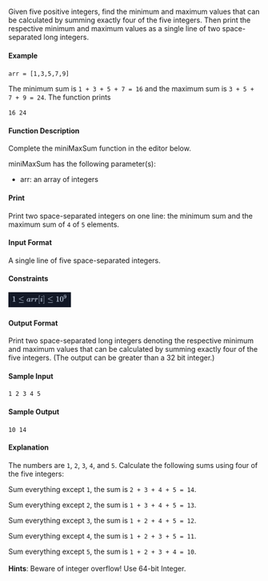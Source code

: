 Given five positive integers, find the minimum and maximum values that can be calculated by summing exactly four of the five integers. Then print the respective minimum and maximum values as a single line of two space-separated long integers.

#### **Example**
`arr = [1,3,5,7,9]`

The minimum sum is `1 + 3 + 5 + 7 = 16` and the maximum sum is `3 + 5 + 7 + 9 = 24`. The function prints
```
16 24
```
#### **Function Description**

Complete the miniMaxSum function in the editor below.

miniMaxSum has the following parameter(s):

- arr: an array of  integers
#### **Print**

Print two space-separated integers on one line: the minimum sum and the maximum sum of `4` of `5` elements.

#### **Input Format**

A single line of five space-separated integers.

#### **Constraints**
<img src="images/constraints.png" alt="1 <= arr[i] <= 10^9" height="30rem">

#### **Output Format**

Print two space-separated long integers denoting the respective minimum and maximum values that can be calculated by summing exactly four of the five integers. (The output can be greater than a 32 bit integer.)

#### **Sample Input**
```
1 2 3 4 5
```
#### **Sample Output**
```
10 14
```
#### **Explanation**

The numbers are `1`, `2`, `3`, `4`, and `5`. Calculate the following sums using four of the five integers:

Sum everything except `1`, the sum is `2 + 3 + 4 + 5 = 14`.

Sum everything except `2`, the sum is `1 + 3 + 4 + 5 = 13`.

Sum everything except `3`, the sum is `1 + 2 + 4 + 5 = 12`.

Sum everything except `4`, the sum is `1 + 2 + 3 + 5 = 11`.

Sum everything except `5`, the sum is `1 + 2 + 3 + 4 = 10`.
<br>
<br>
**Hints**: Beware of integer overflow! Use 64-bit Integer.
